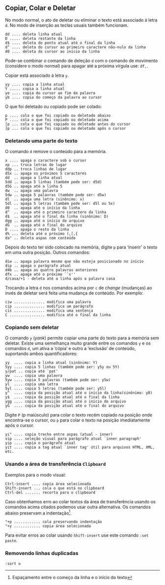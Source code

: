 Copiar, Colar e Deletar
-----------------------

No modo normal, o ato de deletar ou eliminar o texto está associado à
letra `d`. No modo de inserção as teclas usuais também funcionam.
```
dd .... deleta linha atual
D ..... deleta restante da linha
d$ .... deleta do ponto atual até o final da linha
d^ .... deleta do cursor ao primeiro caractere não-nulo da linha
d0 .... deleta do cursor ao início da linha
```
Pode-se combinar o comando de deleção `d` com o comando de movimento
(considere o modo normal) para apagar até a próxima vírgula use:
`df,`.

Copiar está associado à letra `y`.
```
yy .... copia a linha atual
Y ..... copia a linha atual
ye .... copia do cursor ao fim da palavra
yb .... copia do começo da palavra ao cursor
```
O que foi deletado ou copiado pode ser colado:
```
p .... cola o que foi copiado ou deletado abaixo
P .... cola o que foi copiado ou deletado acima
[p ... cola o que foi copiado ou deletado antes do cursor
]p ... cola o que foi copiado ou deletado após o cursor
```
### Deletando uma parte do texto

O comando `d` remove o conteúdo para a memória.
```
x .... apaga o caractere sob o cursor
xp ... troca letras de lugar
ddp .. troca linhas de lugar
d5x .. apaga os próximos 5 caracteres
dd  .. apaga a linha atual
5dd .. apaga 5 linhas (também pode ser: d5d)
d5G .. apaga até a linha 5
dw  .. apaga uma palavra
5dw .. apaga 5 palavras (também pode ser: d5w)
dl  .. apaga uma letra (sinônimo: x)
5dl .. apaga 5 letras (também pode ser: d5l ou 5x)
d0  .. apaga até o início da linha
d^  .. apaga até o primeiro caractere da linha
d$  .. apaga até o final da linha (sinônimo: D)
dgg .. apaga até o início do arquivo
dG  .. apaga até o final do arquivo
D .... apaga o resto da linha
d% ... deleta até o próximo (,[,{
da" .. deleta aspas com conteúdo
```
Depois do texto ter sido colocado na memória, digite `p`
para ‘inserir’ o texto em uma outra posição. Outros comandos:
```
diw .. apaga palavra mesmo que não esteja posicionado no início
dip .. apaga o parágrafo atual
d4b .. apaga as quatro palavras anteriores
dfx .. apaga até o próximo ``x''
d/casa/+1 - deleta até a linha após a palavra casa
```
Trocando a letra `d` nos comandos acima por
`c` de *change* (mudanças) ao invés de deletar
será feita uma mudança de conteúdo. Por exemplo:
```
ciw .............. modifica uma palavra
cip .............. modifica um parágrafo
cis .............. modifica uma sentença
C ................ modifica até o final da linha
```

### Copiando sem deletar

O comando `y` (*yank*) permite copiar uma
parte do texto para a memória sem deletar. Existe uma semelhança muito
grande entre os comandos `y` e os comandos
`d`, um ativa a ‘cópia’ e outro a ‘exclusão’ de conteúdo,
suportando ambos quantificadores:
```
yy  .... copia a linha atual (sinônimo: Y)
5yy .... copia 5 linhas (também pode ser: y5y ou 5Y)
y/pat .. copia até `pat'
yw  .... copia uma palavra
5yw .... copia 5 palavras (também pode ser: y5w)
yl  .... copia uma letra
5yl .... copia 5 letras (também pode ser: y5l)
y^  .... copia da posição atual até o início da linha(sinônimo: y0)
y$  .... copia da posição atual até o final da linha
ygg .... copia da posição atual até o início do arquivo
yG  .... copia da posição atual até o final do arquivo
```
Digite `P` (p maiúsculo) para colar o texto recém copiado
na posição onde encontra-se o cursor, ou `p` para colar o
texto na posição imediatamente após o cursor.
```
yi" .... copia trecho entre aspas (atual - inner)
vip .... seleção visual para parágrafo atual `inner paragraph'
yip .... copia o parágrafo atual
yit .... copia a tag atual `inner tag' útil para arquivos HTML, XML, etc.
```
### Usando a área de transferência `Clipboard`

Exemplos para o modo visual:
```
Ctrl-insert .... copia área selecionada
Shift-insert ... cola o que está no clipboard
Ctrl-del ....... recorta para o clipboard
```
Caso obtenhamos erro ao colar textos da área de transferência usando os
comandos acima citados podemos usar outra alternativa. Os comandos
abaixo preservam a indentação[^1].
```
"+p ............ cola preservando indentação
"+y ............ copia área selecionada
```
Para evitar erros ao colar usando `Shift-insert` use este
comando `:set paste`.

### Removendo linhas duplicadas
```
:sort u
```


[^1]: Espaçamento entre o começo da linha e o início do texto
